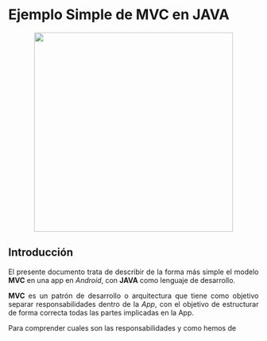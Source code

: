 <div align="justify">

# Ejemplo Simple de MVC en JAVA

<div align="center">
  <img src="https://www.simform.com/wp-content/uploads/2018/01/MVC-in-Android-Application-Development-.png" width="400px" >
</div>

## Introducción

  El presente documento trata de describir de la forma más simple el modelo __MVC__ en una app en _Android_, con __JAVA__ como lenguaje de desarrollo.

  __MVC__ es un patrón de desarrollo o arquitectura que tiene como objetivo separar responsabilidades dentro de la _App_, con el objetivo de estructurar de forma correcta todas las partes implicadas en la App.

  Para comprender cuales son las responsabilidades y como hemos de

<div>  
